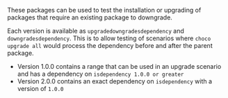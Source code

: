 These packages can be used to test the installation or upgrading of packages that require an existing package to downgrade.

Each version is available as `upgradedowngradesdependency` and `downgradesdependency`. This is to allow testing of scenarios where `choco upgrade all` would process the dependency before and after the parent package.

- Version 1.0.0 contains a range that can be used in an upgrade scenario and has a dependency on `isdependency 1.0.0 or greater`
- Version 2.0.0 contains an exact dependency on `isdependency` with a version of `1.0.0`

